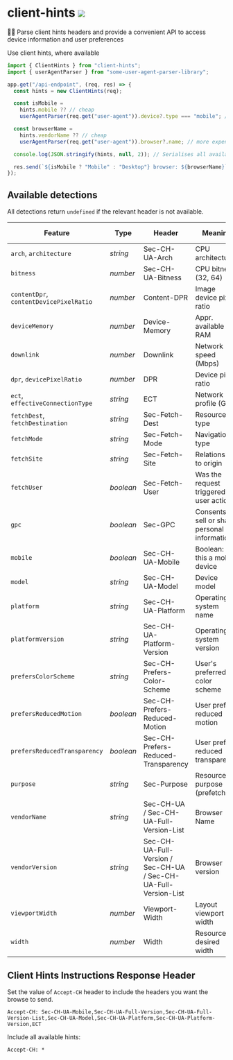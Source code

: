 # client-hints [![](https://img.shields.io/npm/v/client-hints.svg?style=flat-square)](https://www.npmjs.com/package/client-hints)

🕵️‍♂️ Parse client hints headers and provide a convenient API to access device information and user preferences

Use client hints, where available

```js
import { ClientHints } from "client-hints";
import { userAgentParser } from "some-user-agent-parser-library";

app.get("/api-endpoint", (req, res) => {
  const hints = new ClientHints(req);

  const isMobile =
    hints.mobile ?? // cheap
    userAgentParser(req.get("user-agent")).device?.type === "mobile"; // more expensive

  const browserName =
    hints.vendorName ?? // cheap
    userAgentParser(req.get("user-agent")).browser?.name; // more expensive

  console.log(JSON.stringify(hints, null, 2)); // Serialises all available hints

  res.send(`${isMobile ? "Mobile" : "Desktop"} browser: ${browserName}`);
});
```

## Available detections

All detections return `undefined` if the relevant header is not available.

| Feature                                 | Type      | Header                                                           | Meaning                                        | Adoption level |
| --------------------------------------- | --------- | ---------------------------------------------------------------- | ---------------------------------------------- | -------------- |
| `arch`, `architecture`                  | _string_  | Sec-CH-UA-Arch                                                   | CPU architecture                               | Experimental   |
| `bitness`                               | _number_  | Sec-CH-UA-Bitness                                                | CPU bitness (32, 64)                           | Experimental   |
| `contentDpr`, `contentDevicePixelRatio` | _number_  | Content-DPR                                                      | Image device pixel ratio                       | Deprecated     |
| `deviceMemory`                          | _number_  | Device-Memory                                                    | Appr. available RAM                            | Experimental   |
| `downlink`                              | _number_  | Downlink                                                         | Network speed (Mbps)                           | Experimental   |
| `dpr`, `devicePixelRatio`               | _number_  | DPR                                                              | Device pixel ratio                             | Deprecated     |
| `ect`, `effectiveConnectionType`        | _string_  | ECT                                                              | Network profile (G)                            | Experimental   |
| `fetchDest`, `fetchDestination`         | _string_  | Sec-Fetch-Dest                                                   | Resource type                                  |
| `fetchMode`                             | _string_  | Sec-Fetch-Mode                                                   | Navigation type                                |
| `fetchSite`                             | _string_  | Sec-Fetch-Site                                                   | Relationship to origin                         |
| `fetchUser`                             | _boolean_ | Sec-Fetch-User                                                   | Was the request triggered by user action       |
| `gpc`                                   | _boolean_ | Sec-GPC                                                          | Consents to sell or share personal information | Experimental   |
| `mobile`                                | _boolean_ | Sec-CH-UA-Mobile                                                 | Boolean: Is this a mobile device               | Experimental   |
| `model`                                 | _string_  | Sec-CH-UA-Model                                                  | Device model                                   | Experimental   |
| `platform`                              | _string_  | Sec-CH-UA-Platform                                               | Operating system name                          | Experimental   |
| `platformVersion`                       | _string_  | Sec-CH-UA-Platform-Version                                       | Operating system version                       | Experimental   |
| `prefersColorScheme`                    | _string_  | Sec-CH-Prefers-Color-Scheme                                      | User's preferred color scheme                  | Experimental   |
| `prefersReducedMotion`                  | _boolean_ | Sec-CH-Prefers-Reduced-Motion                                    | User prefers reduced motion                    | Experimental   |
| `prefersReducedTransparency`            | _boolean_ | Sec-CH-Prefers-Reduced-Transparency                              | User prefers reduced transparency              | Experimental   |
| `purpose`                               | _string_  | Sec-Purpose                                                      | Resource purpose (prefetch)                    | Experimental   |
| `vendorName`                            | _string_  | Sec-CH-UA / Sec-CH-UA-Full-Version-List                          | Browser Name                                   | Experimental   |
| `vendorVersion`                         | _string_  | Sec-CH-UA-Full-Version / Sec-CH-UA / Sec-CH-UA-Full-Version-List | Browser version                                | Experimental   |
| `viewportWidth`                         | _number_  | Viewport-Width                                                   | Layout viewport width                          | Deprecated     |
| `width`                                 | _number_  | Width                                                            | Resource desired width                         | Deprecated     |

## Client Hints Instructions Response Header

Set the value of `Accept-CH` header to include the headers you want the browse to send.

```plaintext
Accept-CH: Sec-CH-UA-Mobile,Sec-CH-UA-Full-Version,Sec-CH-UA-Full-Version-List,Sec-CH-UA-Model,Sec-CH-UA-Platform,Sec-CH-UA-Platform-Version,ECT
```

Include all available hints:

```plaintext
Accept-CH: *
```
